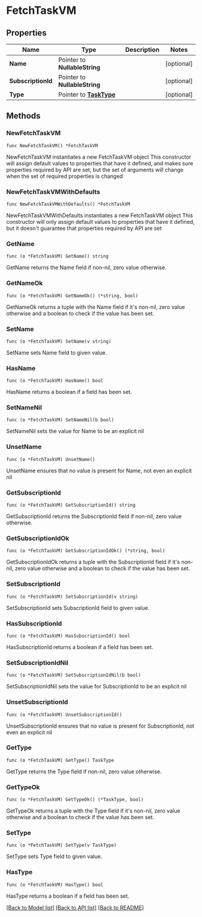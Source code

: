 # FetchTaskVM

## Properties

Name | Type | Description | Notes
------------ | ------------- | ------------- | -------------
**Name** | Pointer to **NullableString** |  | [optional] 
**SubscriptionId** | Pointer to **NullableString** |  | [optional] 
**Type** | Pointer to [**TaskType**](TaskType.md) |  | [optional] 

## Methods

### NewFetchTaskVM

`func NewFetchTaskVM() *FetchTaskVM`

NewFetchTaskVM instantiates a new FetchTaskVM object
This constructor will assign default values to properties that have it defined,
and makes sure properties required by API are set, but the set of arguments
will change when the set of required properties is changed

### NewFetchTaskVMWithDefaults

`func NewFetchTaskVMWithDefaults() *FetchTaskVM`

NewFetchTaskVMWithDefaults instantiates a new FetchTaskVM object
This constructor will only assign default values to properties that have it defined,
but it doesn't guarantee that properties required by API are set

### GetName

`func (o *FetchTaskVM) GetName() string`

GetName returns the Name field if non-nil, zero value otherwise.

### GetNameOk

`func (o *FetchTaskVM) GetNameOk() (*string, bool)`

GetNameOk returns a tuple with the Name field if it's non-nil, zero value otherwise
and a boolean to check if the value has been set.

### SetName

`func (o *FetchTaskVM) SetName(v string)`

SetName sets Name field to given value.

### HasName

`func (o *FetchTaskVM) HasName() bool`

HasName returns a boolean if a field has been set.

### SetNameNil

`func (o *FetchTaskVM) SetNameNil(b bool)`

 SetNameNil sets the value for Name to be an explicit nil

### UnsetName
`func (o *FetchTaskVM) UnsetName()`

UnsetName ensures that no value is present for Name, not even an explicit nil
### GetSubscriptionId

`func (o *FetchTaskVM) GetSubscriptionId() string`

GetSubscriptionId returns the SubscriptionId field if non-nil, zero value otherwise.

### GetSubscriptionIdOk

`func (o *FetchTaskVM) GetSubscriptionIdOk() (*string, bool)`

GetSubscriptionIdOk returns a tuple with the SubscriptionId field if it's non-nil, zero value otherwise
and a boolean to check if the value has been set.

### SetSubscriptionId

`func (o *FetchTaskVM) SetSubscriptionId(v string)`

SetSubscriptionId sets SubscriptionId field to given value.

### HasSubscriptionId

`func (o *FetchTaskVM) HasSubscriptionId() bool`

HasSubscriptionId returns a boolean if a field has been set.

### SetSubscriptionIdNil

`func (o *FetchTaskVM) SetSubscriptionIdNil(b bool)`

 SetSubscriptionIdNil sets the value for SubscriptionId to be an explicit nil

### UnsetSubscriptionId
`func (o *FetchTaskVM) UnsetSubscriptionId()`

UnsetSubscriptionId ensures that no value is present for SubscriptionId, not even an explicit nil
### GetType

`func (o *FetchTaskVM) GetType() TaskType`

GetType returns the Type field if non-nil, zero value otherwise.

### GetTypeOk

`func (o *FetchTaskVM) GetTypeOk() (*TaskType, bool)`

GetTypeOk returns a tuple with the Type field if it's non-nil, zero value otherwise
and a boolean to check if the value has been set.

### SetType

`func (o *FetchTaskVM) SetType(v TaskType)`

SetType sets Type field to given value.

### HasType

`func (o *FetchTaskVM) HasType() bool`

HasType returns a boolean if a field has been set.


[[Back to Model list]](../README.md#documentation-for-models) [[Back to API list]](../README.md#documentation-for-api-endpoints) [[Back to README]](../README.md)


